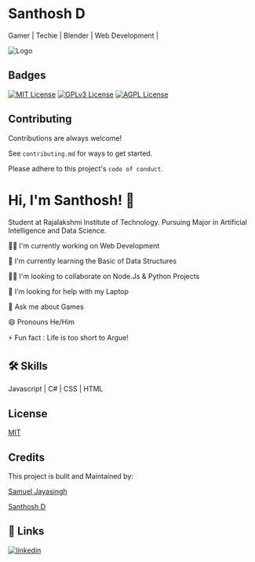 
# Santhosh D

Gamer | Techie | Blender | Web Development | 



![Logo](https://www.trio.dev/hubfs/Imported_Blog_Media/dbc631c76245baabe08c31d016a94de2-2.jpg)


## Badges



[![MIT License](https://img.shields.io/badge/License-MIT-green.svg)](https://choosealicense.com/licenses/mit/)
[![GPLv3 License](https://img.shields.io/badge/License-GPL%20v3-yellow.svg)](https://opensource.org/licenses/)
[![AGPL License](https://img.shields.io/badge/license-AGPL-blue.svg)](http://www.gnu.org/licenses/agpl-3.0)


## Contributing

Contributions are always welcome!

See `contributing.md` for ways to get started.

Please adhere to this project's `code of conduct`.


# Hi, I'm Santhosh! 👋

Student at Rajalakshmi Institute of Technology.
Pursuing Major in Artificial Intelligence and Data Science.

👩‍💻 I'm currently working on Web Development

🧠 I'm currently learning the Basic of Data Structures

👯‍♀️ I'm looking to collaborate on Node.Js & Python Projects

🤔 I'm looking for help with my Laptop

💬 Ask me about Games

😄 Pronouns He/Him

⚡️ Fun fact : Life is too short to Argue!


## 🛠 Skills
Javascript | C# | CSS | HTML
## License

[MIT](https://choosealicense.com/licenses/mit/)


## Credits

This project is bulit and Maintained by:

[Samuel Jayasingh](https://github.com/SamuelJayasingh)


[Santhosh D](https://github.com/santhosharun18)

## 🔗 Links

[![linkedin](https://img.shields.io/badge/linkedin-0A66C2?style=for-the-badge&logo=linkedin&logoColor=white)](https://www.linkedin.com/in/santhosh-d-2a6ba3221/)
